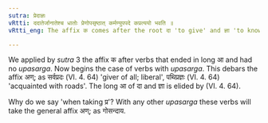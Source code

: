 ```yaml
---
sutra: प्रेदाज्ञः
vRtti: ददातेर्जानातेश्च धातोः प्रेणोपसृष्ठात् कर्मण्युपपदे कप्रत्ययो भवति ॥
vRtti_eng: The affix क comes after the root दा 'to give' and ज्ञा 'to know', when taking the preposition प्र and in composition with a word in the accusative case.

---
```

We applied by _sutra_ 3 the affix क after verbs that ended in long आ and had no _upasarga_. Now begins the case of verbs with _upasarga_. This debars the affix अण्; as सर्वप्रदः (VI. 4. 64) 'giver of all; liberal', पथिप्रज्ञः (VI. 4. 64) 'acquainted with roads'. The long आ of दा and ज्ञा is elided by (VI. 4. 64).

Why do we say 'when taking प्र'? With any other _upasarga_ these verbs will take the general affix अण्; as गोसन्दाय.